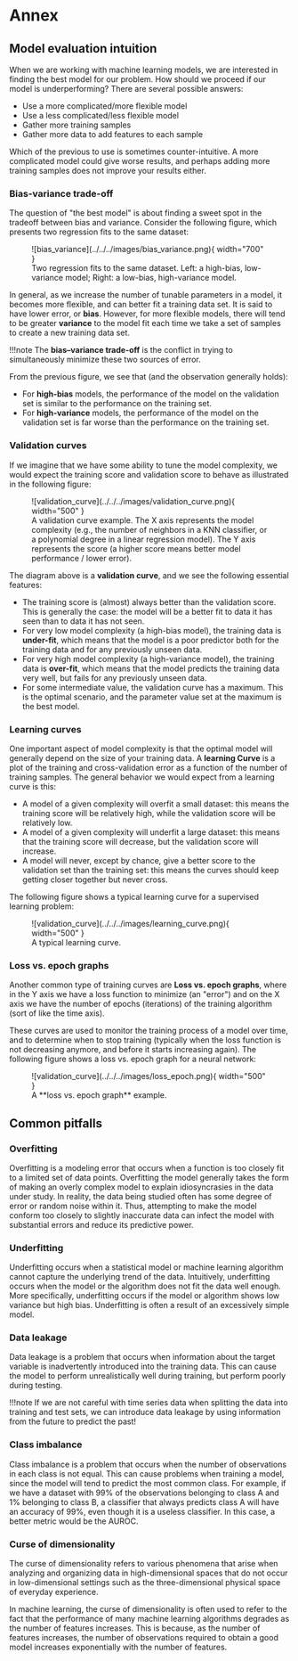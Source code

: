 # Annex

## Model evaluation intuition

When we are working with machine learning models, we are interested in finding the best model for our problem.
How should we proceed if our model is underperforming? There are several possible answers:

* Use a more complicated/more flexible model
* Use a less complicated/less flexible model
* Gather more training samples
* Gather more data to add features to each sample

Which of the previous to use is sometimes counter-intuitive. A more complicated 
model could give worse results, and perhaps adding more training samples does not improve your results either.

### Bias-variance trade-off

The question of "the best model" is about finding a sweet spot in the tradeoff between bias and 
variance. Consider the following figure, which presents two regression fits to the same dataset:

<figure markdown>
  ![bias_variance](../../../images/bias_variance.png){ width="700" }
  <figcaption>Two regression fits to the same dataset. Left: a high-bias, low-variance model; 
    Right: a low-bias, high-variance model.</figcaption>
</figure>

In general, as we increase the number of tunable parameters in a model, it becomes more flexible, 
and can better fit a training data set. It is said to have lower error, or **bias**. However, for more 
flexible models, there will tend to be greater **variance** to the model fit each time we take a set of samples 
to create a new training data set.

!!!note
    The **bias–variance trade-off** is the conflict in trying to simultaneously minimize these two sources of error.

From the previous figure, we see that (and the observation generally holds):

* For **high-bias** models, the performance of the model on the validation set is similar to the performance 
  on the training set.
* For **high-variance** models, the performance of the model on the validation set is far worse than the 
  performance on the training set.

### Validation curves

If we imagine that we have some ability to tune the model complexity, we would expect the training score 
and validation score to behave as illustrated in the following figure:

<figure markdown>
  ![validation_curve](../../../images/validation_curve.png){ width="500" }
  <figcaption>A validation curve example.
    The X axis represents the model complexity (e.g., the number of neighbors in a KNN classifier, or a polynomial
    degree in a linear regression model). The Y axis represents the score (a higher score means better model 
    performance / lower error).</figcaption>
</figcaption>
</figure>

The diagram above is a **validation curve**, and we see the following essential features:

* The training score is (almost) always better than the validation score. This is generally the case: 
    the model will be a better fit to data it has seen than to data it has not seen.
* For very low model complexity (a high-bias model), the training data is **under-fit**, which means that 
  the model is a poor predictor both for the training data and for any previously unseen data.
* For very high model complexity (a high-variance model), the training data is **over-fit**, which means 
that the model predicts the training data very well, but fails for any previously unseen data.
* For some intermediate value, the validation curve has a maximum. This is the optimal scenario, and the parameter
  value set at the maximum is the best model.

### Learning curves

One important aspect of model complexity is that the optimal model will generally depend on the size of your
training data. A **learning Curve** is a plot of the training and cross-validation error as a function of the
number of training samples. The general behavior we would expect from a learning curve is this:

* A model of a given complexity will overfit a small dataset: this means the training score will be relatively 
high, while the validation score will be relatively low.
* A model of a given complexity will underfit a large dataset: this means that the training score will decrease, 
but the validation score will increase.
* A model will never, except by chance, give a better score to the validation set than the training set: 
this means the curves should keep getting closer together but never cross.

The following figure shows a typical learning curve for a supervised learning problem:

<figure markdown>
  ![validation_curve](../../../images/learning_curve.png){ width="500" }
  <figcaption>A typical learning curve.</figcaption>
</figcaption>
</figure>

### Loss vs. epoch graphs

Another common type of training curves are **Loss vs. epoch graphs**, where in the Y axis we have a loss function 
to minimize (an "error") and on the X axis we have the number of epochs (iterations) of the training algorithm
(sort of like the time axis). 

These curves are used to monitor the training process of a model over time,
and to determine when to stop training (typically when the loss function is not decreasing anymore, and
before it starts increasing again). The following figure shows a loss vs. epoch graph for a neural network:

<figure markdown>
  ![validation_curve](../../../images/loss_epoch.png){ width="500" }
  <figcaption>A **loss vs. epoch graph** example.</figcaption>
</figure>


## Common pitfalls

### Overfitting

Overfitting is a modeling error that occurs when a function is too closely fit to a limited set of data points.
Overfitting the model generally takes the form of making an overly complex model to explain idiosyncrasies in the data
under study. In reality, the data being studied often has some degree of error or random noise within it. Thus,
attempting to make the model conform too closely to slightly inaccurate data can infect the model with substantial
errors and reduce its predictive power.

### Underfitting

Underfitting occurs when a statistical model or machine learning algorithm cannot capture the underlying trend of the
data. Intuitively, underfitting occurs when the model or the algorithm does not fit the data well enough. More 
specifically, underfitting occurs if the model or algorithm shows low variance but high bias. 
Underfitting is often a result of an excessively simple model.

### Data leakage

Data leakage is a problem that occurs when information about the target variable is inadvertently introduced into the
training data. This can cause the model to perform unrealistically well during training, but perform poorly during
testing.

!!!note
    If we are not careful with time series data when splitting the data into training and test sets, we can introduce 
    data leakage by using information from the future to predict the past!    

### Class imbalance

Class imbalance is a problem that occurs when the number of observations in each class is not equal. This can cause
problems when training a model, since the model will tend to predict the most common class. For example, if we have
a dataset with 99% of the observations belonging to class A and 1% belonging to class B, a classifier that always
predicts class A will have an accuracy of 99%, even though it is a useless classifier. In this case, a better
metric would be the AUROC.

### Curse of dimensionality

The curse of dimensionality refers to various phenomena that arise when analyzing and organizing data in 
high-dimensional spaces that do not occur in low-dimensional settings such as the three-dimensional physical 
space of everyday experience. 

In machine learning, the curse of dimensionality is often used to refer to the fact that the performance of many
machine learning algorithms degrades as the number of features increases. This is because, as the number of features
increases, the number of observations required to obtain a good model increases exponentially with the number of
features.